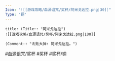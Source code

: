 ```yaml
---
Icon: "![[游戏攻略/血源诅咒/奖杯/阿米戈达拉.png|30]]"
Type: "铜"
---
```

```ad-common-bronze-trophy
title: (Title:: "阿米戈达拉")
![[游戏攻略/血源诅咒/奖杯/阿米戈达拉.png|100]]

(Comment:: "击败大神: 阿米戈达拉。")
```

#血源诅咒/奖杯 #奖杯 #奖杯/铜
